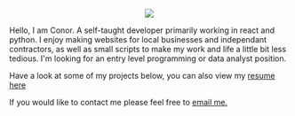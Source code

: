 <p align="center">
<img src="https://media.tenor.com/32hEFSOCtTQAAAAM/peepo-juice-spin-pepojuicespin.gif" />
</p>

<p>Hello, I am Conor. A self-taught developer primarily working in react and python. I enjoy making websites for local businesses and independant contractors, as well as small scripts to make my work and life a little bit less tedious. I'm looking for an entry level programming or data analyst position. </p>
<p>Have a look at some of my projects below, you can also view my <a href="https://docs.google.com/document/d/1_pXjyKQSjUFJ0Puqna2voxAvIkjwNWmk1V-ZpWpFBb4/edit?usp=sharing">resume here</a></p>
<p>If you would like to contact me please feel free to <a href="mailto: conorjmoran4@gmail.com">email me.</a></p>
